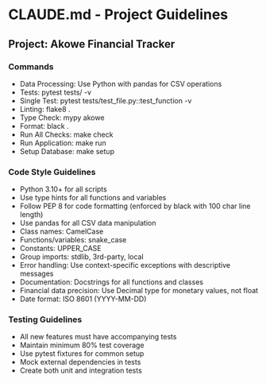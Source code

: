 # CLAUDE.md - Project Guidelines

## Project: Akowe Financial Tracker

### Commands
- Data Processing: Use Python with pandas for CSV operations
- Tests: pytest tests/ -v
- Single Test: pytest tests/test_file.py::test_function -v
- Linting: flake8 .
- Type Check: mypy akowe
- Format: black .
- Run All Checks: make check
- Run Application: make run
- Setup Database: make setup

### Code Style Guidelines
- Python 3.10+ for all scripts
- Use type hints for all functions and variables
- Follow PEP 8 for code formatting (enforced by black with 100 char line length)
- Use pandas for all CSV data manipulation
- Class names: CamelCase
- Functions/variables: snake_case
- Constants: UPPER_CASE
- Group imports: stdlib, 3rd-party, local
- Error handling: Use context-specific exceptions with descriptive messages
- Documentation: Docstrings for all functions and classes
- Financial data precision: Use Decimal type for monetary values, not float
- Date format: ISO 8601 (YYYY-MM-DD)

### Testing Guidelines
- All new features must have accompanying tests
- Maintain minimum 80% test coverage
- Use pytest fixtures for common setup
- Mock external dependencies in tests
- Create both unit and integration tests